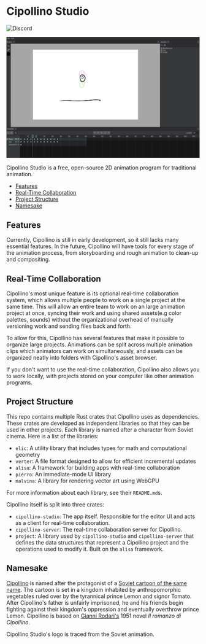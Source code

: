 
# Cipollino Studio

![Discord](https://img.shields.io/discord/1225618729853779989?style=flat&label=Cipollino%20Discord&link=https%3A%2F%2Fdiscord.gg%2F4CefMk4jMB)

![A screenshot of a 2D animation app](media/cipollino_screenshot.png)

Cipollino Studio is a free, open-source 2D animation program for traditional animation. 

* [Features](#features)
* [Real-Time Collaboration](#realtime-collaboration)
* [Project Structure](#project-structure)
* [Namesake](#namesake)

## Features

Currently, Cipollino is still in early development, so it still lacks many essential features. In the future, Cipollino will have tools for every stage of the animation process, from storyboarding and rough animation to clean-up and compositing.

## Real-Time Collaboration

Cipollino's most unique feature is its optional real-time collaboration system, which allows multiple people to work on a single project at the same time. This will allow an entire team to work on an large animation project at once, syncing their work and using shared assets(e.g color palettes, sounds) without the organizational overhead of manually versioning work and sending files back and forth.

To allow for this, Cipollino has several features that make it possible to organize large projects. Animations can be split across multiple animation clips which animators can work on simultaneously, and assets can be organized neatly into folders with Cipollino's asset browser.

If you don't want to use the real-time collaboration, Cipollino also allows you to work locally, with projects stored on your computer like other animation programs.

## Project Structure 

This repo contains multiple Rust crates that Cipollino uses as dependencies. These crates are developed as independent libraries so that they can be used in other projects. Each library is named after a character from Soviet cinema. Here is a list of the libraries:

* `elic`: A utility library that includes types for math and computational geometry  
* `verter`: A file format designed to allow for efficient incremental updates 
* `alisa`: A framework for building apps with real-time collaboration
* `pierro`: An immediate-mode UI library
* `malvina`: A library for rendering vector art using WebGPU

For more information about each library, see their `README.md`s.

Cipollino itself is split into three crates:

* `cipollino-studio`: The app itself. Responsible for the editor UI and acts as a client for real-time collaboration. 
* `cipollino-server`: The real-time collaboration server for Cipollino.
* `project`: A library used by `cipollino-studio` and `cipollino-server` that defines the data structures that represent a Cipollino project and the operations used to modify it. Built on the `alisa` framework.

## Namesake

[Cipollino](https://en.wikipedia.org/wiki/Cipollino) is named after the protagonist of a [Soviet cartoon of the same name](https://www.youtube.com/watch?v=1vVlT8p9rnw). The cartoon is set in a kingdom inhabited by anthropomorphic vegetables ruled over by the tyrannical prince Lemon and signor Tomato. After Cipollino's father is unfairly imprisoned, he and his friends begin fighting against their kingdom's oppression and eventually overthrow prince Lemon. Cipollino is based on [Gianni Rodari's](https://en.wikipedia.org/wiki/Gianni_Rodari) 1951 novel *Il romanzo di Cipollino*.

Cipollino Studio's logo is traced from the Soviet animation.